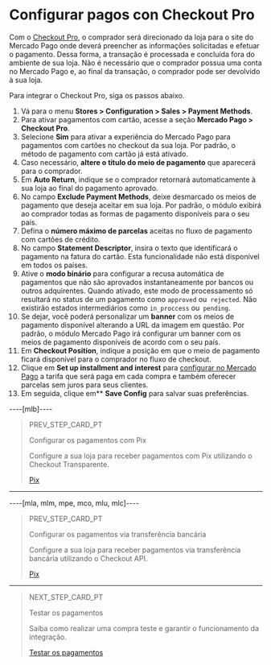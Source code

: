 # Configurar pagos con Checkout Pro 
 
Com o [Checkout Pro](/developers/pt/guides/checkout-pro/landing), o comprador será direcionado da loja para o site do Mercado Pago onde deverá preencher as informações solicitadas e efetuar o pagamento. Dessa forma, a transação é processada e concluída fora do ambiente de sua loja. Não é necessário que o comprador possua uma conta no Mercado Pago e, ao final da transação, o comprador pode ser devolvido à sua loja.
 
Para integrar o Checkout Pro, siga os passos abaixo.
 
1. Vá para o menu **Stores > Configuration > Sales > Payment Methods**.
2. Para ativar pagamentos com cartão, acesse a seção **Mercado Pago > Checkout Pro**.
3. Selecione **Sim** para ativar a experiência do Mercado Pago para pagamentos com cartões no checkout da sua loja. Por padrão, o método de pagamento com cartão já está ativado.
4. Caso necessário, **altere o título do meio de pagamento** que aparecerá para o comprador.
5. Em **Auto Return**, indique se o comprador retornará automaticamente à sua loja ao final do pagamento aprovado.
6. No campo **Exclude Payment Methods**, deixe desmarcado os meios de pagamento que deseja aceitar em sua loja. Por padrão, o módulo exibirá ao comprador todas as formas de pagamento disponíveis para o seu país.
7. Defina o **número máximo de parcelas** aceitas no fluxo de pagamento com cartões de crédito.
8. No campo **Statement Descriptor**, insira o texto que identificará o pagamento na fatura do cartão. Esta funcionalidade não está disponível em todos os países. 
9. Ative o **modo binário** para configurar a recusa automática de pagamentos que não são aprovados instantaneamente por bancos ou outros adquirentes. Quando ativado, este modo de processamento só resultará no status de um pagamento como `approved` ou` rejected`. Não existirão estados intermediários como `in_proccess` ou` pending`. 
10. Se dejar, você poderá personalizar um **banner** com os meios de pagamento disponível alterando a URL da imagem em questão. Por padrão, o módulo Mercado Pago irá configurar um banner com os meios de pagamento disponíveis de acordo com o seu país.
11. Em **Checkout Position**, indique a posição em que o meio de pagamento ficará disponível para o comprador no fluxo de checkout. 
12. Clique em **Set up installment and interest** para [configurar no Mercado Pago](https://www.mercadopago.com.br/costs-section#from-section=menu) a tarifa que será paga em cada compra e também oferecer parcelas sem juros para seus clientes.
13. Em seguida, clique em** **Save Config** para salvar suas preferências.

----[mlb]----
> PREV_STEP_CARD_PT
>
> Configurar os pagamentos com Pix
>
> Configure a sua loja para receber pagamentos com Pix utilizando o Checkout Transparente.
>
> [Pix](/developers/pt/docs/magento-two/payment-configuration/checkout-api/pix)
------------

----[mla, mlm, mpe, mco, mlu, mlc]----
> PREV_STEP_CARD_PT
>
> Configurar os pagamentos via transferência bancária
>
> Configure a sua loja para receber pagamentos via transferência bancária utilizando o Checkout API.
>
> [Pix](/developers/pt/docs/magento-two/payment-configuration/checkout-api/bank-transfer)
------------

> NEXT_STEP_CARD_PT
>
> Testar os pagamentos
>
> Saiba como realizar uma compra teste e garantir o funcionamento da integração.
>
> [Testar os pagamentos](/developers/pt/docs/magento-two/sales-processing/integration-test)